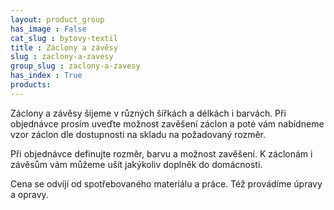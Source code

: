```yaml
---
layout: product_group
has_image : False
cat_slug : bytovy-textil
title : Záclony a závěsy
slug : zaclony-a-zavesy
group_slug : zaclony-a-zavesy
has_index : True
products:
---
```


Záclony a závěsy šijeme v různých šířkách a délkách i barvách. Při objednávce prosím uveďte možnost zavěšení záclon a poté vám nabídneme vzor záclon dle dostupnosti na skladu na požadovaný rozměr.

Při objednávce definujte rozměr, barvu a možnost zavěšení. K záclonám i závěsům vám můžeme ušít jakýkoliv doplněk do domácnosti.

Cena se odvíjí od spotřebovaného materiálu a práce. Též provádíme úpravy a opravy.
